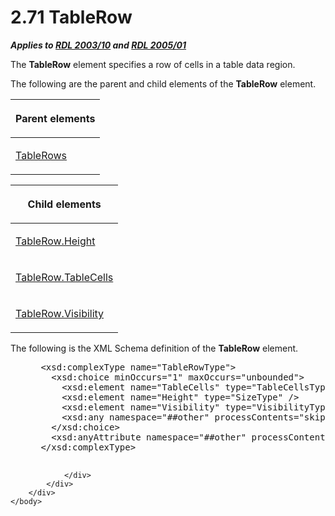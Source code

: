 <html dir="LTR" xmlns:mshelp="http://msdn.microsoft.com/mshelp" xmlns:ddue="http://ddue.schemas.microsoft.com/authoring/2003/5" xmlns:xlink="http://www.w3.org/1999/xlink" xmlns:tool="http://www.microsoft.com/tooltip">
    <head>
        <meta http-equiv="Content-Type" content="text/html; CHARSET=utf-8"></meta>
        <meta name="save" content="history"></meta>
        <title>2.71 TableRow</title>
        <xml>
            <mshelp:toctitle title="2.71 TableRow"></mshelp:toctitle>
            <mshelp:rltitle title="[MS-RDL]: TableRow"></mshelp:rltitle>
            <mshelp:keyword index="A" term="839c6688-01b5-4468-a398-49a7a4ce5eed"></mshelp:keyword>
            <mshelp:attr name="DCSext.ContentType" value="open specification"></mshelp:attr>
            <mshelp:attr name="AssetID" value="839c6688-01b5-4468-a398-49a7a4ce5eed"></mshelp:attr>
            <mshelp:attr name="TopicType" value="kbRef"></mshelp:attr>
            <mshelp:attr name="DCSext.Title" value="[MS-RDL]: TableRow" />
        </xml>
    </head>
    <body>
        <div id="header">
            <h1 class="heading">2.71 TableRow</h1>
        </div>
        <div id="mainSection">
            <div id="mainBody">
                <div id="allHistory" class="saveHistory"></div>
                <div id="sectionSection0" class="section" name="collapseableSection">
                    

<p><b><i>Applies to </i></b><a href="a7e2ad00-07c8-4f6d-80ab-3ad55df7b233.md"><b><i>RDL 2003/10</i></b></a><b>
<i>and </i></b><a href="3ebe2912-4958-4832-b391-cad1f5e13338.md"><b><i>RDL 2005/01</i></b></a></p>

<p>The <b>TableRow</b> element specifies a row of cells in a
table data region.</p>

<p>The following are the parent and child elements of the <b>TableRow</b>
element.</p>

<table>
 <thead>
  <tr>
   <th>
   <p>Parent elements</p>
   </th>
  </tr>
 </thead>
 <tr>
  <td>
  <p><a href="e0f8c5a6-4cdb-4fec-9bfc-cabf5ecd04ad.md">TableRows</a></p>
  </td>
 </tr>
</table>

<p> </p>

<table>
 <thead>
  <tr>
   <th>
   <p>Child elements</p>
   </th>
  </tr>
 </thead>
 <tr>
  <td>
  <p><a href="a9e53c86-62d5-41e9-aa00-7657b47fc08b.md">TableRow.Height</a></p>
  </td>
 </tr>
 <tr>
  <td>
  <p><a href="91e08c7e-764e-4d36-96f3-57c4ba272aab.md">TableRow.TableCells</a></p>
  </td>
 </tr>
 <tr>
  <td>
  <p><a href="1f919ab0-ac21-4692-81de-4991071d070c.md">TableRow.Visibility</a></p>
  </td>
 </tr>
</table>

<p>The following is the XML Schema definition of the <b>TableRow</b>
element.           </p>

<dl>
<dd>
<div><pre> &lt;xsd:complexType name=&quot;TableRowType&quot;&gt;
   &lt;xsd:choice minOccurs=&quot;1&quot; maxOccurs=&quot;unbounded&quot;&gt;
     &lt;xsd:element name=&quot;TableCells&quot; type=&quot;TableCellsType&quot; /&gt;
     &lt;xsd:element name=&quot;Height&quot; type=&quot;SizeType&quot; /&gt;
     &lt;xsd:element name=&quot;Visibility&quot; type=&quot;VisibilityType&quot; minOccurs=&quot;0&quot; /&gt;
     &lt;xsd:any namespace=&quot;##other&quot; processContents=&quot;skip&quot; /&gt;
   &lt;/xsd:choice&gt;
   &lt;xsd:anyAttribute namespace=&quot;##other&quot; processContents=&quot;skip&quot; /&gt;
 &lt;/xsd:complexType&gt;
  
</pre></div>
</dd></dl>


                </div>
            </div>
        </div>
    </body>
</html>